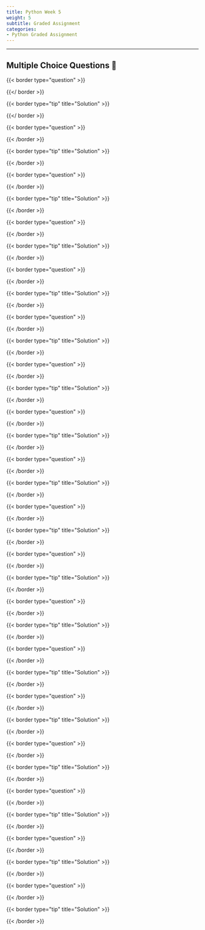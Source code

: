 ```yaml
---
title: Python Week 5
weight: 5
subtitle: Graded Assignment
categories:
- Python Graded Assignment
---
```


---

## Multiple Choice Questions 🧠

{{< border type="question" >}}

{{</ border >}}

{{< border type="tip" title="Solution" >}}

{{</ border >}}

{{< border type="question" >}}

{{< /border >}}

{{< border type="tip" title="Solution" >}}

{{< /border >}}

{{< border type="question" >}}

{{< /border >}}

{{< border type="tip" title="Solution" >}}

{{< /border >}}

{{< border type="question" >}}

{{< /border >}}

{{< border type="tip" title="Solution" >}}

{{< /border >}}

{{< border type="question" >}}

{{< /border >}}

{{< border type="tip" title="Solution" >}}

{{< /border >}}

{{< border type="question" >}}

{{< /border >}}

{{< border type="tip" title="Solution" >}}

{{< /border >}}

{{< border type="question" >}}

{{< /border >}}

{{< border type="tip" title="Solution" >}}

{{< /border >}}

{{< border type="question" >}}

{{< /border >}}

{{< border type="tip" title="Solution" >}}

{{< /border >}}

{{< border type="question" >}}

{{< /border >}}

{{< border type="tip" title="Solution" >}}

{{< /border >}}

{{< border type="question" >}}

{{< /border >}}

{{< border type="tip" title="Solution" >}}

{{< /border >}}

{{< border type="question" >}}

{{< /border >}}

{{< border type="tip" title="Solution" >}}

{{< /border >}}

{{< border type="question" >}}

{{< /border >}}

{{< border type="tip" title="Solution" >}}

{{< /border >}}

{{< border type="question" >}}

{{< /border >}}

{{< border type="tip" title="Solution" >}}

{{< /border >}}

{{< border type="question" >}}

{{< /border >}}

{{< border type="tip" title="Solution" >}}

{{< /border >}}

{{< border type="question" >}}

{{< /border >}}

{{< border type="tip" title="Solution" >}}

{{< /border >}}

{{< border type="question" >}}

{{< /border >}}

{{< border type="tip" title="Solution" >}}

{{< /border >}}

{{< border type="question" >}}

{{< /border >}}

{{< border type="tip" title="Solution" >}}

{{< /border >}}

{{< border type="question" >}}

{{< /border >}}

{{< border type="tip" title="Solution" >}}

{{< /border >}}